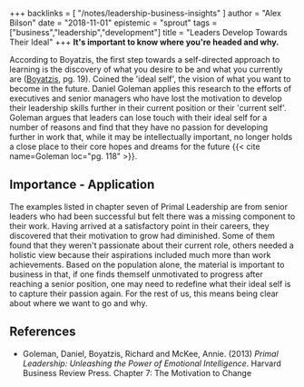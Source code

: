 +++
backlinks = [
  "/notes/leadership-business-insights"
]
author = "Alex Bilson"
date = "2018-11-01"
epistemic = "sprout"
tags = ["business","leadership","development"]
title = "Leaders Develop Towards Their Ideal"
+++
**It's important to know where you're headed and why.**

According to Boyatzis, the first step towards a self-directed approach to learning is the discovery of what you desire to be and what you currently are ([Boyatzis](https://books.google.com/books?id=uJT_Mfgwcr8C&lpg=PA15&ots=cOXyjW_zbQ&dq=boyatzis%20theory%20of%20self%20directed%20learning&lr&pg=PA19#v=onepage&q&f=false), pg. 19).  Coined the 'ideal self', the vision of what you want to become in the future.  Daniel Goleman applies this research to the efforts of executives and senior managers who have lost the motivation to develop their leadership skills further in their current position or their 'current self'.  Goleman argues that leaders can lose touch with their ideal self for a number of reasons and find that they have no passion for developing further in work that, while it may be intellectually important, no longer holds a close place to their core hopes and dreams for the future {{< cite name=Goleman loc="pg. 118" >}}.

## Importance - Application

The examples listed in chapter seven of Primal Leadership are from senior leaders who had been successful but felt there was a missing component to their work.  Having arrived at a satisfactory point in their careers, they discovered that their motivation to grow had diminished.  Some of them found that they weren't passionate about their current role, others needed a holistic view because their aspirations included much more than work achievements.  Based on the population alone, the material is important to business in that, if one finds themself unmotivated to progress after reaching a senior position, one may need to redefine what their ideal self is to capture their passion again.  For the rest of us, this means being clear about where we want to go and why.

## References

- Goleman, Daniel, Boyatzis, Richard and McKee, Annie. (2013) _Primal Leadership: Unleashing the Power of Emotional Intelligence_. Harvard Business Review Press. Chapter 7: The Motivation to Change

